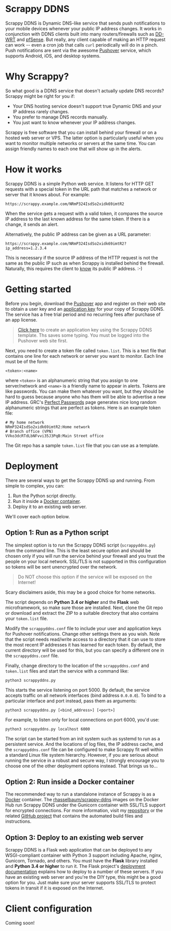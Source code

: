 # Scrappy DDNS
Scrappy DDNS is Dynamic DNS-like service that sends push notifications to your mobile devices whenever your public IP address changes. It works in conjunction with DDNS clients built into many routers/firewalls such as [DD-WRT](http://www.dd-wrt.com/site/index) and [pfSense](https://www.pfsense.org/). But really, any client capable of making an HTTP request can work -- even a cron job that calls `curl` periodically will do in a pinch. Push notifications are sent via the awesome [Pushover](https://pushover.net/) service, which supports Android, iOS, and desktop systems.

# Why Scrappy?
So what good is a DDNS service that doesn't actually update DNS records? Scrappy might be right for you if:

* Your DNS hosting service doesn't support true Dynamic DNS and your IP address rarely changes.
* You prefer to manage DNS records manually.
* You just want to know whenever your IP address changes.

Scrappy is free software that you can install behind your firewall or on a hosted web server or VPS. The latter option is particularly useful when you want to monitor multiple networks or servers at the same time. You can assign friendly names to each one that will show up in the alerts.

# How it works
Scrappy DDNS is a simple Python web service. It listens for HTTP GET requests with a special token in the URL path that matches a network or server that it knows about. For example:
```
https://scrappy.example.com/NRmP324IsdSo2xidk69imtR2
```
When the service gets a request with a valid token, it compares the source IP address to the last known address for the same token. If there is a change, it sends an alert.

Alternatively, the public IP address can be given as a URL parameter:
```
https://scrappy.example.com/NRmP324IsdSo2xidk69imtR2?ip_address=1.2.3.4
```
This is necessary if the source IP address of the HTTP request is not the same as the public IP such as when Scrappy is installed behind the firewall. Naturally, this requires the client to [know](http://tecadmin.net/5-commands-to-get-public-ip-using-linux-terminal/) its public IP address. :-)

# Getting started
Before you begin, download the [Pushover](https://pushover.net) app and register on their web site to obtain a user key and an [application key](https://pushover.net/apps/clone/Scrappy_DDNS) for your copy of Scrappy DDNS. The service has a free trial period and no recurring fees after purchase of an app license.

> [Click here](https://pushover.net/apps/clone/Scrappy_DDNS) to create an application key using the Scrappy DDNS template. Ths saves some typing. You must be logged into the Pushover web site first.

Next, you need to create a token file called `token.list`. This is a text file that contains one line for each network or server you want to monitor. Each line must be of the form:
```
<token>:<name>
```
where `<token>` is an alphanumeric string that you assign to one server/network and `<name>` is a friendly name to appear in alerts. Tokens are like passwords. You can make them whatever you want, but they should be hard to guess because anyone who has them will be able to advertise a new IP address. GRC's [Perfect Passwords](https://www.grc.com/passwords.htm) page generates nice long random alphanumeric strings that are perfect as tokens. Here is an example token file:
```
# My home network
NRmP324IsdSo2xidk69imtR2:Home network
# Branch office (VPN)
VVko3dcRTdLbNFvvi35J3PqB:Main Street office
```
The Git repo has a sample `token.list` file that you can use as a template.

# Deployment
There are several ways to get the Scrappy DDNS up and running. From simple to complex, you can:

1. Run the Python script directly.
2. Run it inside a [Docker container](https://github.com/rhasselbaum/docker-scrappy-ddns).
3. Deploy it to an existing web server.

We'll cover each option below.

## Option 1: Run as a Python script

The simplest option is to run the Scrappy DDNS script (`scrappyddns.py`) from the command line. This is the least secure option and should be chosen only if you will run the service behind your firewall and you trust the people on your local network. SSL/TLS is not supported in this configuration so tokens will be sent unencrypted over the network.

> Do NOT choose this option if the service will be exposed on the Internet!

Scary disclaimers aside, this may be a good choice for home networks.

The script depends on **Python 3.4 or higher** and the **Flask** web microframework, so make sure those are installed. Next, clone the Git repo or download and extract the ZIP to a suitable directory that also contains your `token.list` file.

Modify the `scrappyddns.conf` file to include your user and application keys for Pushover notifications. Change other settings there as you wish. Note that the script needs read/write access to a directory that it can use to store the most recent IP addresses it has learned for each token. By default, the current directory will be used for this, but you can specify a different one in the `scrappyddns.conf` file.

Finally, change directory to the location of the `scrappyddns.conf` and `token.list` files and start the service with a command like:
```
python3 scrappyddns.py
```
This starts the service listening on port 5000. By default, the service accepts traffic on all network interfaces (bind address `0.0.0.0`). To bind to a particular interface and port instead, pass them as arguments:
```
python3 scrappyddns.py [<bind_address>] [<port>]
```
For example, to listen only for local connections on port 6000, you'd use:
```
python3 scrappyddns.py localhost 6000
```
The script can be started from an init system such as systemd to run as a persistent service. And the locations of log files, the IP address cache, and the `scrappyddns.conf` file can be configured to make Scrappy fit well within a standard Linux file system hierarchy. However, if you are serious about running the service in a robust and secure way, I strongly encourage you to choose one of the other deployment options instead. That brings us to...

## Option 2: Run inside a Docker container

The recommended way to run a standalone instance of Scrappy is as a [Docker](https://www.docker.com) container. The [rhasselbaum/scrappy-ddns](https://registry.hub.docker.com/u/rhasselbaum/scrappy-ddns) images on the Docker Hub run Scrappy DDNS under the Gunicorn container with SSL/TLS support for encrypted connections. For more information, visit my [repository](https://registry.hub.docker.com/u/rhasselbaum/scrappy-ddns) or the related [GitHub project](https://github.com/rhasselbaum/docker-scrappy-ddns) that contains the automated build files and instructions.

## Option 3: Deploy to an existing web server

Scrappy DDNS is a Flask web application that can be deployed to any WSGI-compliant container with Python 3 support including Apache, nginx, Gunicorn, Tornado, and others. You must have the **Flask** library installed and **Python 3.4 or higher** to run it. The Flask project's [deployment documentation](http://flask.pocoo.org/docs/0.10/deploying/) explains how to deploy to a number of these servers. If you have an existing web server and you're the DIY type, this might be a good option for you. Just make sure your server supports SSL/TLS to protect tokens in transit if it is exposed on the Internet.

# Client configuration

Coming soon!